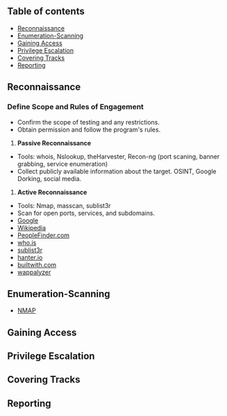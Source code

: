 

## Table of contents

* [Reconnaissance](#reconnaissance)
* [Enumeration-Scanning](#enumeration-scanning)
* [Gaining Access](#gaining-access)
* [Privilege Escalation](#privilege-escalation)
* [Covering Tracks](#covering-tracks)
* [Reporting](#reporting)


## Reconnaissance
###  **Define Scope and Rules of Engagement**
- Confirm the scope of testing and any restrictions.
- Obtain permission and follow the program's rules.
1. **Passive Reconnaissance**
- Tools: whois, Nslookup, theHarvester, Recon-ng (port scaning, banner grabbing, service enumeration)
- Collect publicly available information about the target. OSINT, Google Dorking, social media.
1. **Active Reconnaissance**
- Tools: Nmap, masscan, sublist3r
- Scan for open ports, services, and subdomains.
- [Google](https://support.google.com/websearch/answer/35890)
- [Wikipedia](https://www.wikipedia.org/)
- [PeopleFinder.com](https://www.peoplefinder.com/)
- [who.is](https://who.is/)
- [sublist3r](https://www.kali.org/tools/sublist3r/)
- [hanter.io](https://hunter.io/)
- [builtwith.com](https://builtwith.com/)
- [wappalyzer](https://www.wappalyzer.com/)

## Enumeration-Scanning
- [NMAP]()


## Gaining Access


## Privilege Escalation


## Covering Tracks


## Reporting
